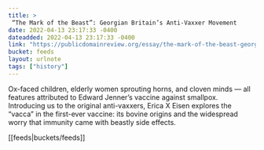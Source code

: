 ```yaml
---
title: > 
 “The Mark of the Beast”: Georgian Britain’s Anti-Vaxxer Movement
date: 2022-04-13 23:17:33 -0400
dateadded: 2022-04-13 23:17:33 -0400
link: "https://publicdomainreview.org/essay/the-mark-of-the-beast-georgian-britains-anti-vaxxer-movement"
bucket: feeds
layout: urlnote
tags: ["history"]
--- 
```

Ox-faced children, elderly women sprouting horns, and cloven minds — all features attributed to Edward Jenner’s vaccine against smallpox. Introducing us to the original anti-vaxxers, Erica X Eisen explores the “vacca” in the first-ever vaccine: its bovine origins and the widespread worry that immunity came with beastly side effects.
 <!-- end excerpt --> 
<div class='bucket'>[[feeds|buckets/feeds]]</div> 
